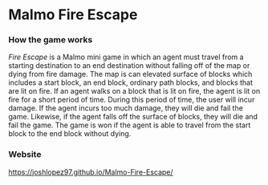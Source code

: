 # Malmo Fire Escape
### How the game works
*Fire Escape* is a Malmo mini game in which an agent must travel from a starting destination to an end destination without falling off of the map or dying from fire damage. The map is can elevated surface of blocks which includes a start block, an end block, ordinary path blocks, and blocks that are lit on fire. If an agent walks on a block that is lit on fire, the agent is lit on fire for a short period of time. During this period of time, the user will incur damage. If the agent incurs too much damage, they will die and fail the game. Likewise, if the agent falls off the surface of blocks, they will die and fail the game. The game is won if the agent is able to travel from the start block to the end block without dying.

### Website
https://joshlopez97.github.io/Malmo-Fire-Escape/

